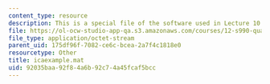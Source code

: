 ```yaml
---
content_type: resource
description: This is a special file of the software used in Lecture 10.
file: https://ol-ocw-studio-app-qa.s3.amazonaws.com/courses/12-s990-quantifying-uncertainty-fall-2012/92035baa92f84a6b92c74a45fcaf5bcc_icaexample.mat
file_type: application/octet-stream
parent_uid: 175df96f-7082-ce6c-bcea-2a7f4c1818e0
resourcetype: Other
title: icaexample.mat
uid: 92035baa-92f8-4a6b-92c7-4a45fcaf5bcc
---
```

